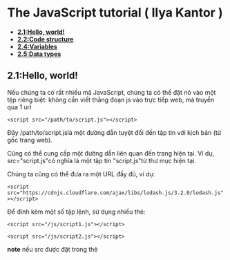 # The JavaScript tutorial ( Ilya Kantor )


  - **[2.1:Hello, world!](#1)**
  - **[2.2:Code structure](#2)**
  - **[2.4:Variables](#3)**
  - **[2.5:Data types](#4)**   
  
<a name="1"></a>
## 2.1:Hello, world!

Nếu chúng ta có rất nhiều mã JavaScript, chúng ta có thể đặt nó vào một tệp riêng biệt: không cần viết thằng đoạn js vào trực tiếp web, mà truyền qua 1 url 



`<script src="/path/to/script.js"></script>`

Đây /path/to/script.jslà một đường dẫn tuyệt đối đến tập tin với kịch bản (từ gốc trang web).


Cũng có thể cung cấp một đường dẫn liên quan đến trang hiện tại. Ví dụ, src="script.js"có nghĩa là một tập tin "script.js"từ thư mục hiện tại.


Chúng ta cũng có thể đưa ra một URL đầy đủ, ví dụ:


`<script src="https://cdnjs.cloudflare.com/ajax/libs/lodash.js/3.2.0/lodash.js"></script>`

Để đính kèm một số tập lệnh, sử dụng nhiều thẻ:


```
<script src="/js/script1.js"></script>

<script src="/js/script2.js"></script>
```

**note** nếu src được đặt trong thẻ <script> thì nội dung bên trong bị bỏ qua

<a name="2"></a>
## 2.2:Code structure

```
alert("All fine now");

[1, 2].forEach(alert) // kết hợp lệnh alert để in ra 1 và 2 mà ko cần viết 2 câu lệnh
```

nếu bỏ ; trong trường hợp nối 2 đoạn thì không hoạt động.


- comment trong js giống như c, 
```
// để in 1 dòng 
/* 1 đoạn*/

```

## 2.3:The modern mode, "use strict"

<a name="3"></a>
## 2.4:Variables
dùng var hoặc let để khai báo

let tạo ra một biến chỉ có thể truy cập được trong block bao quanh nó, khác với var - tạo ra một biến có phạm vi truy cập xuyên suốt function chứa nó.

Ví dụ:

Sử dụng var:

```
function foo() {
   var x = 10;
   if (true) {
      var x = 20; // x ở đây cũng là x ở trên
      console.log(x); // in ra 20
   }
   console.log(x); // vẫn là 20
}
```

```
Sử dụng let:

function foo() {
   let x = 10;
   if (true) {
      let x = 20; // x này là x khác rồi đấy
      console.log(x); // in ra 20
   }
   console.log(x); // in ra 10
}

```
```
Ngoài ra, khi ở global scope (tức là không nằm trong một function nào cả), từ khóa var tạo ra thuộc tính mới cho global object (this), còn let thì không:

var x = 'global';
let y = 'global';
console.log(this.x); // "global"
console.log(this.y); // undefined
```

Có một trường hợp dùng let rất hiệu quả đó là sử dụng callback trong một vòng lặp.

Ví dụ nếu dùng var:

```
for (var i = 0; i < 5; i++) {
   setTimeout(function(){ 
      console.log('Yo! ', i);
   }, 1000);
}
Kết quả sẽ ra gì nào?

Yo! 5
Yo! 5
Yo! 5
Yo! 5
Yo! 5
```

Giá trị của biến i bên trong hàm callback luôn là giá trị cuối cùng của i trong vòng lặp.

Để giải quyết vấn đề này, chúng ta thay var bằng let:

```
for (let i = 0; i < 5; i++) {
   setTimeout(function(){ 
      console.log('Yo! ', i);
   }, 1000);
}
Output sẽ đúng như mong đợi:

Yo!  0
Yo!  1
Yo!  2
Yo!  3
Yo!  4
```
	
- hàm const giống let nhưng ở dạng hằng số

<a name="4"></a>
## 2.5:Data types

 
Có 7 kiểu cơ bản trong JavaScript.

- `number` Cho số bất kỳ dạng nào: số nguyên hoặc số trôi nổi.

- `stringCho` dây. Một chuỗi có thể có thêm một số ký tự, không có loại ký tự đơn lẻ.

- `boolean` Cho true/ false.: lưu ý loại Backticks: ``` `hello` ```

```
Backticks là "mở rộng chức năng" báo giá. Chúng cho phép nhúng các biến và các biểu thức vào một chuỗi bằng cách gói chúng vào ${…}, ví dụ:
  let name = "John";

// embed a variable
alert( `Hello, ${name}!` ); // Hello, John!

// embed an expression

alert( `the result is ${1 + 2}` ); // the result is 3
```

- `nullCho` các giá trị không xác định - một loại độc lập có một giá trị null.

- `undefined` Cho các giá trị không được gán - một loại độc lập có một giá trị undefined.

- `object` Cho các cấu trúc dữ liệu phức tạp hơn.

- `symbol` Cho các định danh duy nhất.

## 2.7:Operators

toán tử

## 2.8  Interaction: alert, prompt, confirm

```
let age = prompt('How old are you?', 100);

alert(`You are ${age} years old!`); // You are 100 years old!
```

hàm prompt nhập vào 1 giá trị

```
let isBoss = confirm("Are you the boss?");

alert( isBoss ); // true is OK is pressed
```

Hiển thị một tin nhắn và chờ người dùng nhấn "OK" hoặc "CANCEL". Nó trả về trueOK và falsecho CANCEL / Esc.

## 2.10: Conditional operators: if, '?'

điều kiện if else , nhập giá trị thông qua prompt


# Code quality

## 3.1:Debugging in Chrome

The “sources” pane: khi vào bằng Chrome hoặc firefox( có cài fire bug) có một công cụ hỗ trợ , cho việc xem kiểm tra cấu trúc của trang web

, thực hiện bằng cách nhấn f12

<img src="http://image.prntscr.com/image/6ba4508f4651463c9e325614f5795542.png">
gồm 3 mục
- **Vùng tài nguyên** liệt kê các tệp html, javascript, css và các tệp khác bao gồm các hình ảnh được gắn vào trang. Tiện ích Chrome cũng có thể xuất hiện ở đây.

- **Khu vực nguồn** hiển thị mã nguồn.

- **Vùng thông tin** và kiểm soát là để gỡ lỗi

- **Console** tương tự như trình biên dịch của các phần mềm khác

- **Breakpoints** là một điểm của mã mà trình gỡ lỗi sẽ tự động tạm dừng việc thực hiện JavaScript. hoặc có thể dùng `debugger;` 
Một breakpoint là một điểm dừng có chủ đích trong code, dùng để hỗ trợ lập trình viên trong quá trình debug. Khi chương trình chạy đến một breakpoint, bạn có thể “bước qua” (step-through) từng dòng lệnh và kiểm tra xem mọi logic có đúng như ý đồ. Ở trạng thái dừng của breakpoint, bạn cũng có thể kiểm tra giá trị của từng biến tại thời điểm hiện tại. Điều này giúp xác định một lỗi thường gặp nhưng ít được để ý: sử dụng một biến khi chưa khởi tạo biến đó.
http://karmiphuc.com/cong-nghe/debug-javascript-de-dang-voi-chrome-dev-tools/



tham khảo : https://developers.google.com/web/tools/chrome-devtools/

## 3.3 :comment

sử dụng cmt để chú thích cho câu lệnh

- http://jshint.com/  công cụ tự động kiểm  tra style







## 3.5:Automated testing with mocha

Tại sao chúng ta cần các bài kiểm tra?

Khi viết một hàm, chúng ta thường có thể tưởng tượng nên làm gì: các tham số nào cho kết quả nào.

Trong quá trình phát triển, chúng ta có thể kiểm tra chức năng bằng cách chạy nó và so sánh kết quả với mong muốn. Ví dụ, chúng ta có thể làm điều đó trong bảng điều khiển.

Nếu có gì sai - sau đó chúng tôi sửa mã, chạy lại, kiểm tra kết quả - và cứ như vậy cho đến khi nó hoạt động.

Nhưng hướng dẫn như vậy "chạy lại" là không hoàn hảo.

Khi kiểm tra mã bằng tay chạy lại - bạn dễ dàng bỏ lỡ một cái gì đó . vì vậy tự động giúp chúng ta thực hiện ez hơn

# Objects: the basics

## 4.1 :Objects

- mỗi Objects được tạo ra nằm trong dấu {...} , thuộc tính nằm trong "key: value" key từ khóa , value giá trị tùy người dùng đưa vào 

<img src="http://javascript.info/article/object/object.png">

- tạo 1 object trống

```
let user = new Object(); // "object constructor" syntax
let user = {};  // "object literal" syntax
```
### Literals and properties

```
let user = {     // an object
  name: "John",  // by key "name" store value "John"
  age: 30        // by key "age" store value 30
};
```


<img src="http://javascript.info/article/object/object-user.png">


- sử dụng

```
alert( user.name ); // John
alert( user.age ); // 30
```

<img src="http://image.prntscr.com/image/59d73c52f7b540279a1178ab48de88cf.png">

  - khi khai báo 1 biến ngoài Object thì thay thế dấu , bằng ngoặc vuông 

  <img src="http://image.prntscr.com/image/cbb65c40941344d08d659e845fe3d654.png">

  
  ### Property value shorthand
  
  <img src="http://image.prntscr.com/image/bc869c05bf31491086a96a313e8c4a36.png">

Thay vì name:namechúng ta chỉ có thể viết name, như thế này:

```
function makeUser(name, age) {
  return {
    name, // same as name: name
    age   // same as age: age
  };
}
```

Chúng ta có thể sử dụng cả thuộc tính bình thường và các ký tự viết tắt trong cùng một đối tượng:

```
let user = {
  name,  // same as name:name
  age: 30
};
```

- dùng `in` để kiểm tra sự tồn tại của 1 biến 

```
let user = { name: "John", age: 30 };

alert( "age" in user ); // true, user.age exists
alert( "blabla" in user ); // false, user.blabla doesn't exist
```

### The “for…in” loop

Cú pháp:

```
for(key in object) {
  // executes the body for each key among object properties
}
```
ví dụ
```
let user = {
  name: "John",
  age: 30,
  isAdmin: true
};

for(let key in user) {
  // keys
  alert( key );  // name, age, isAdmin, lấy ra các key
  // values for the keys
  alert( user[key] ); // John, 30, true lấy ra các thuộc tính của key

}
```
```
let codes = {
  "49": "Germany",
  "41": "Switzerland",
  "44": "Great Britain",// ngược mảng
  // ..,
  "1": "USA"
};

for(let code in codes) {
  alert(code); // 1, 41, 44, 49
}
```
## Copying by reference

khai báo hàm const giá trị se bị thay đổi khi tác động, thay đổi chứ không phải thay thế

```
const user = {
  name: "John"
};

user.age = 25; // (*)

alert(user.age); // 25
```

<img src="http://image.prntscr.com/image/0a455eb8acf74578a9311bd31fd415ff.png">

## Garbage collection


```
// user has a reference to the object
let user = {
  name: "John"
};
```
giả sử đây là 1 biến tên  user với thuộc tính là `name:"John"`

giờ bạn ghi đè lên user =`user = null;` lúc này thuộc tính ban đầu của nó se ko truy cập được nữa!

<img src="http://image.prntscr.com/image/197963349867489db6e86935c3b6d5cd.png">


- tiếp tiếp
```
// user has a reference to the object
let user = {
  name: "John"
};

let admin = user;
```
- giờ giả sử thêm `user = null;` lúc này biến user trở về trạng thái null, lúc này mọi truy vấn giá trị vào user bị error, nhưng chúng ta có thể truy vấn giá trị `name: "John"` thông qua biến admin.

## Symbol type

### Symbols
  `Symbol(name);` mang giá trị duy nhất
  ```
let id1 = Symbol("id");
let id2 = Symbol("id");

alert(id1 == id2); // false vì id1 và id2 khai báo bằng hàm symbol 
  ```
### “Hidden” properties
có thể ghi đè data lên mà ko bị gì cả,

```
let user = { name: "John" };
let id = Symbol("id");
//id khai báo ở let và id trong biến user là khác nhau
user[id] = "ID Value";
alert( user[id] ); // "id value"   //we can access the data using the symbol as the key
```

nhưng khi ghi đè 2 thuộc tính thì buzz! :v

```
let user = { name: "John" };

// our script uses "id" property
user.id = "ID Value";

// ...if later another script the uses "id" for its purposes...

user.id = "Their id value"
// boom! overwritten! it did not mean to harm the colleague, but did it!
``` 
### Symbols in a literal

```
let id = Symbol("id");

let user = {
  name: "John",
  [id]: 123 // not just "id: 123" khai báo , thuộc tính symbolic
};
```
[symbolic] không tham gia vòng lặp for..in

### Global symbols
  
  khi 2 biến có cùng 1 giá trị ,  nhưng tên chúng khác nhau , ta sử dụng hàm `Symbol.for(name)` khi đó 2 đứa này sẽ bằng nhau

  ```
// read from the global registry
let name = Symbol.for("name"); // if the symbol did not exist, it is created

// read it again
let nameAgain = Symbol.for("name");

// the same symbol
alert( name === nameAgain ); // true

  ```

## Object methods, "this"
đại loại là chèn 1 hàm vào 1 biến vậy :troll:

```
let user = {
  name: "John",
  age: 30
};

user.sayHi = function() {
  alert("Hello!");
};

user.sayHi(); // Hello!
```
hoặc là 
```
let user = {
  // ...
};

// first, declare
function sayHi() {
  alert("Hello!");
};

// then add as a method
user.sayHi = sayHi;

user.sayHi(); // Hello!
```
- cú pháp ngắn hơn, kiểu này bỏ qua function 
```
let user = {
  sayHi: function() {
    alert("Hello");
  }
};

// method shorthand looks better, right?
let user = {
  sayHi() { // same as "sayHi: function()"
    alert("Hello");
  }
};
```

- để truy cập đối tượng trong biến có thể dùng từ khóa `this` thay cho tên biến 
```
let user = {
  name: "John",
  age: 30,

  sayHi() {
    alert(this.name);//Ở đây trong quá trình thực hiện user.sayHi(), giá trị của thissẽ là user.
  }

};

user.sayHi(); // John
```
- Nếu chúng ta quyết định sao chép usersang một biến khác, ví dụ admin = uservà ghi userđè lên cái gì khác, thì nó sẽ truy cập vào đối tượng sai.

```
let user = {
  name: "John",
  age: 30,

  sayHi() {
    alert( user.name ); // leads to an error
  }

};


let admin = user;
user = null; // overwrite to make things obvious

admin.sayHi(); // Whoops! inside sayHi(), the old name is used! error!
```

Ví dụ, cùng một chức năng có thể có khác nhau "này" khi được gọi từ các đối tượng khác nhau:

 
```
let user = { name: "John" };
let admin = { name: "Admin" };

function sayHi() {
  alert( this.name );
}

// use the same functions in two objects
user.f = sayHi;
admin.f = sayHi;

// these calls have different this
// "this" inside the function is the object "before the dot"
user.f(); // John  (this == user)
admin.f(); // Admin  (this == admin)

admin['f'](); // Admin (dot or square brackets access the method – doesn't matter)
```




